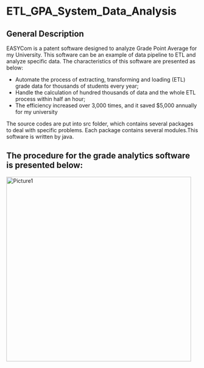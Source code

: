 # ETL_GPA_System_Data_Analysis

## General Description
  EASYCom is a patent software designed to analyze Grade Point Average for my University. This software can be an example of data pipeline to ETL and analyze specific data. The characteristics of this software are presented as below:
  
* Automate the process of extracting, transforming and loading (ETL) grade data for thousands of students every year;
* Handle the calculation of hundred thousands of data and the whole ETL process within half an hour;
* The efficiency increased over 3,000 times, and it saved $5,000 annually for my university

The source codes are put into src folder, which contains several packages to deal with specific problems. Each package contains several modules.This software is written by java.



## The procedure for the grade analytics software is presented below:
<img width="485" alt="Picture1" src="https://user-images.githubusercontent.com/12593292/161325935-7f428fc2-76ad-456d-b8c8-caeb67c3309d.png">



